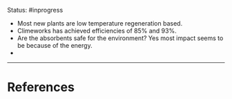 Status: #inprogress 

- Most new plants are low temperature regeneration based. 
- Climeworks has achieved efficiencies of 85% and 93%. 
- Are the absorbents safe for the environment? Yes most impact seems to be because of the energy. 
- 




---
# References
